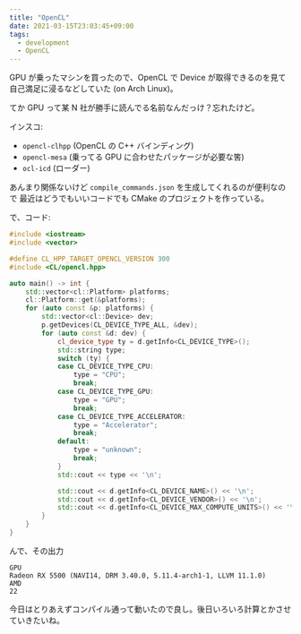 ```yaml
---
title: "OpenCL"
date: 2021-03-15T23:03:45+09:00
tags:
  - development
  - OpenCL
---
```


GPU が乗ったマシンを買ったので、OpenCL で Device が取得できるのを見て
自己満足に浸るなどしていた (on Arch Linux)。

てか GPU って某 N 社が勝手に読んでる名前なんだっけ？忘れたけど。

インスコ:

- `opencl-clhpp` (OpenCL の C++ バインディング)
- `opencl-mesa` (乗ってる GPU に合わせたパッケージが必要な筈)
- `ocl-icd` (ローダー)

あんまり関係ないけど `compile_commands.json` を生成してくれるのが便利なので
最近はどうでもいいコードでも CMake のプロジェクトを作っている。

で、コード:

```c++
#include <iostream>
#include <vector>

#define CL_HPP_TARGET_OPENCL_VERSION 300
#include <CL/opencl.hpp>

auto main() -> int {
    std::vector<cl::Platform> platforms;
    cl::Platform::get(&platforms);
    for (auto const &p: platforms) {
        std::vector<cl::Device> dev;
        p.getDevices(CL_DEVICE_TYPE_ALL, &dev);
        for (auto const &d: dev) {
            cl_device_type ty = d.getInfo<CL_DEVICE_TYPE>();
            std::string type;
            switch (ty) {
            case CL_DEVICE_TYPE_CPU:
                type = "CPU";
                break;
            case CL_DEVICE_TYPE_GPU:
                type = "GPU";
                break;
            case CL_DEVICE_TYPE_ACCELERATOR:
                type = "Accelerator";
                break;
            default:
                type = "unknown";
                break;
            }
            std::cout << type << '\n';

            std::cout << d.getInfo<CL_DEVICE_NAME>() << '\n';
            std::cout << d.getInfo<CL_DEVICE_VENDOR>() << '\n';
            std::cout << d.getInfo<CL_DEVICE_MAX_COMPUTE_UNITS>() << '\n';
        }
    }
}
```

んで、その出力

```plaintext
GPU
Radeon RX 5500 (NAVI14, DRM 3.40.0, 5.11.4-arch1-1, LLVM 11.1.0)
AMD
22
```

今日はとりあえずコンパイル通って動いたので良し。後日いろいろ計算とかさせていきたいね。
